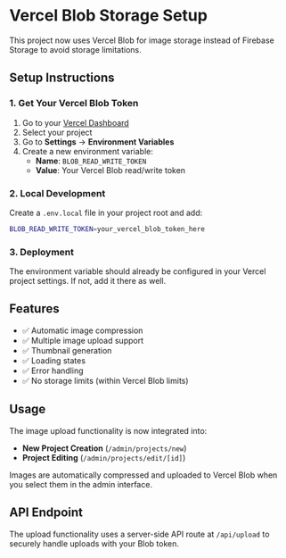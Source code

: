 # Vercel Blob Storage Setup

This project now uses Vercel Blob for image storage instead of Firebase Storage to avoid storage limitations.

## Setup Instructions

### 1. Get Your Vercel Blob Token

1. Go to your [Vercel Dashboard](https://vercel.com/dashboard)
2. Select your project
3. Go to **Settings** → **Environment Variables**
4. Create a new environment variable:
   - **Name**: `BLOB_READ_WRITE_TOKEN`
   - **Value**: Your Vercel Blob read/write token

### 2. Local Development

Create a `.env.local` file in your project root and add:

```bash
BLOB_READ_WRITE_TOKEN=your_vercel_blob_token_here
```

### 3. Deployment

The environment variable should already be configured in your Vercel project settings. If not, add it there as well.

## Features

- ✅ Automatic image compression
- ✅ Multiple image upload support
- ✅ Thumbnail generation
- ✅ Loading states
- ✅ Error handling
- ✅ No storage limits (within Vercel Blob limits)

## Usage

The image upload functionality is now integrated into:

- **New Project Creation** (`/admin/projects/new`)
- **Project Editing** (`/admin/projects/edit/[id]`)

Images are automatically compressed and uploaded to Vercel Blob when you select them in the admin interface.

## API Endpoint

The upload functionality uses a server-side API route at `/api/upload` to securely handle uploads with your Blob token. 